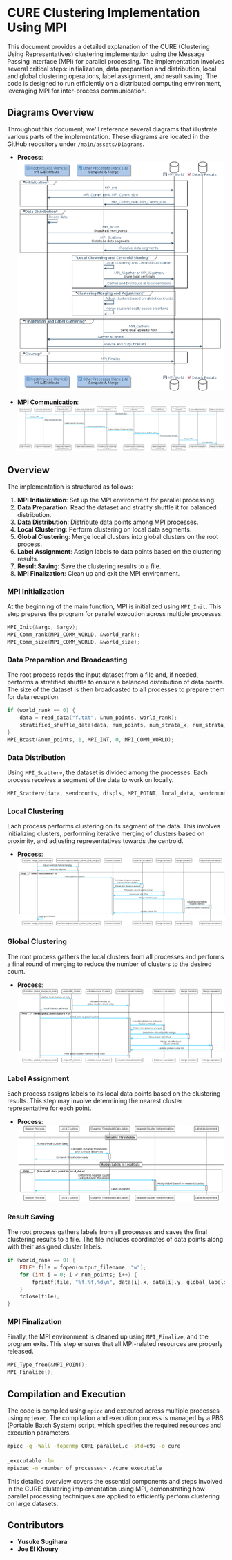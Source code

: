 # CURE Clustering Implementation Using MPI

This document provides a detailed explanation of the CURE (Clustering Using Representatives) clustering implementation using the Message Passing Interface (MPI) for parallel processing. The implementation involves several critical steps: initialization, data preparation and distribution, local and global clustering operations, label assignment, and result saving. The code is designed to run efficiently on a distributed computing environment, leveraging MPI for inter-process communication.

## Diagrams Overview

Throughout this document, we'll reference several diagrams that illustrate various parts of the implementation. These diagrams are located in the GitHub repository under `/main/assets/Diagrams`.

- **Process**: ![MPI process Diagram](https://github.com/joeaelkhoury/CURE-parallelization/blob/main/assets/Diagrams/full-.png)

- **MPI Communication**: ![MPI communication Diagram](https://github.com/joeaelkhoury/CURE-parallelization/blob/main/assets/Diagrams/all_process.png)


## Overview

The implementation is structured as follows:

1. **MPI Initialization**: Set up the MPI environment for parallel processing.
2. **Data Preparation**: Read the dataset and  stratify shuffle it for balanced distribution.
3. **Data Distribution**: Distribute data points among MPI processes.
4. **Local Clustering**: Perform clustering on local data segments.
5. **Global Clustering**: Merge local clusters into global clusters on the root process.
6. **Label Assignment**: Assign labels to data points based on the clustering results.
7. **Result Saving**: Save the clustering results to a file.
8. **MPI Finalization**: Clean up and exit the MPI environment.

### MPI Initialization

At the beginning of the main function, MPI is initialized using `MPI_Init`. This step prepares the program for parallel execution across multiple processes.

```c
MPI_Init(&argc, &argv);
MPI_Comm_rank(MPI_COMM_WORLD, &world_rank);
MPI_Comm_size(MPI_COMM_WORLD, &world_size);
```

### Data Preparation and Broadcasting

The root process reads the input dataset from a file and, if needed, performs a stratified shuffle to ensure a balanced distribution of data points. The size of the dataset is then broadcasted to all processes to prepare them for data reception.

```c
if (world_rank == 0) {
    data = read_data("f.txt", &num_points, world_rank);
    stratified_shuffle_data(data, num_points, num_strata_x, num_strata_y);
}
MPI_Bcast(&num_points, 1, MPI_INT, 0, MPI_COMM_WORLD);
```

### Data Distribution

Using `MPI_Scatterv`, the dataset is divided among the processes. Each process receives a segment of the data to work on locally.

```c
MPI_Scatterv(data, sendcounts, displs, MPI_POINT, local_data, sendcounts[world_rank], MPI_POINT, 0, MPI_COMM_WORLD);
```

### Local Clustering

Each process performs clustering on its segment of the data. This involves initializing clusters, performing iterative merging of clusters based on proximity, and adjusting representatives towards the centroid.

- **Process**: ![MPI local Diagram](https://github.com/joeaelkhoury/CURE-parallelization/blob/main/assets/Diagrams/merge_clusters_locally.png)

### Global Clustering

The root process gathers the local clusters from all processes and performs a final round of merging to reduce the number of clusters to the desired count.
- **Process**: ![MPI golbal Diagram](https://github.com/joeaelkhoury/CURE-parallelization/blob/main/assets/Diagrams/global_merge_on_root.png)

### Label Assignment

Each process assigns labels to its local data points based on the clustering results. This step may involve determining the nearest cluster representative for each point.
- **Process**: ![MPI communication Diagram](https://github.com/joeaelkhoury/CURE-parallelization/blob/main/assets/Diagrams/assign_local_labels.png)
  
### Result Saving

The root process gathers labels from all processes and saves the final clustering results to a file. The file includes coordinates of data points along with their assigned cluster labels.

```c
if (world_rank == 0) {
    FILE* file = fopen(output_filename, "w");
    for (int i = 0; i < num_points; i++) {
        fprintf(file, "%f,%f,%d\n", data[i].x, data[i].y, global_labels[i]);
    }
    fclose(file);
}
```

### MPI Finalization

Finally, the MPI environment is cleaned up using `MPI_Finalize`, and the program exits. This step ensures that all MPI-related resources are properly released.

```c
MPI_Type_free(&MPI_POINT);
MPI_Finalize();
```

## Compilation and Execution

The code is compiled using `mpicc` and executed across multiple processes using `mpiexec`. The compilation and execution process is managed by a PBS (Portable Batch System) script, which specifies the required resources and execution parameters.

```bash
mpicc -g -Wall -fopenmp CURE_parallel.c -std=c99 -o cure

_executable -lm
mpiexec -n <number_of_processes> ./cure_executable
```

This detailed overview covers the essential components and steps involved in the CURE clustering implementation using MPI, demonstrating how parallel processing techniques are applied to efficiently perform clustering on large datasets.


## Contributors
- **Yusuke Sugihara**
- **Joe El Khoury**
